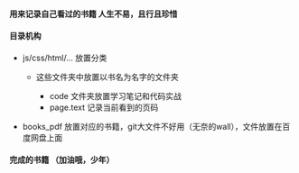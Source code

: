 #### 用来记录自己看过的书籍   人生不易，且行且珍惜

#### 目录机构

* js/css/html/... 放置分类

	* 这些文件夹中放置以书名为名字的文件夹
	
		* code 文件夹放置学习笔记和代码实战
		* page.text 记录当前看到的页码
		

* books_pdf 放置对应的书籍，git大文件不好用（无奈的wall），文件放置在百度网盘上面


#### 完成的书籍 （加油哦，少年）

